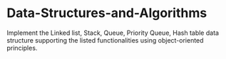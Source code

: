 # Data-Structures-and-Algorithms
Implement the Linked list, Stack, Queue, Priority Queue, Hash table data structure supporting the listed functionalities using object-oriented principles.
